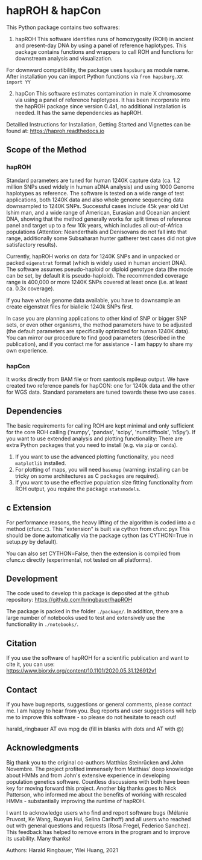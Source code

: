# hapROH & hapCon
This Python package contains two softwares:

1) hapROH
This software identifies runs of homozygosity (ROH) in ancient and present-day DNA by using a panel of reference haplotypes. This package contains functions and wrappers to call ROH and functions for downstream analysis and visualization.

For downward compatibility, the package uses `hapsburg` as module name. After installation you can import Python functions via
`from hapsburg.XX import YY`

2) hapCon
This software estimates contamination in male X chromosome via using a panel of reference haplotypes. It has been incorporate into the hapROH package since version 0.4a1, no additional installation is needed. It has the same dependencies as hapROH. 

Detailled Instructions for Installation, Getting Started and Vignettes can be found at:
https://haproh.readthedocs.io


## Scope of the Method

### hapROH
Standard parameters are tuned for human 1240K capture data (ca. 1.2 million SNPs used widely in human aDNA analysis) and using 1000 Genome haplotypes as reference. The software is tested on a wide range of test applications, both 1240K data and also whole genome sequencing data downsampled to 1240K SNPs. Successful cases include 45k year old Ust Ishim man, and a wide range of American, Eurasian and Oceanian ancient DNA, showing that the method generally works for split times of reference panel and target up to a few 10k years, which includes all out-of-Africa populations (Attention: Neanderthals and Denisovans do not fall into that range, additionally some Subsaharan hunter gatherer test cases did not give satisfactory results).

Currently, hapROH works on data for 1240K SNPs and in unpacked or packed `eigenstrat` format (which is widely used in human ancient DNA). The software assumes pseudo-haploid or diploid genotype data (the mode can be set, by default it is pseudo-haploid). The recommended coverage range is 400,000 or more 1240K SNPs covered at least once (i.e. at least ca. 0.3x coverage).

If you have whole genome data available, you have to downsample an create eigenstrat files for biallelic 1240k SNPs first.

In case you are planning applications to other kind of SNP or bigger SNP sets, or even other organisms, the method parameters have to be adjusted (the default parameters are specifically optimized for human 1240K data). You can mirror our procedure to find good parameters (described in the publication), and if you contact me for assistance - I am happy to share my own experience.

### hapCon
It works directly from BAM file or from samtools mpileup output. We have created two reference panels for hapCON: one for 1240k data and the other for WGS data. Standard parameters are tuned towards these two use cases.


## Dependencies
The basic requirements for calling ROH are kept minimal and only sufficient for the core ROH calling ('numpy', 'pandas', 'scipy', 'numdifftools', 'h5py'). If you want to use extended analysis and plotting functionality: There are extra Python packages that you need to install (e.g. via `pip` or `conda`). 

1) If you want to use the advanced plotting functionality, you need `matplotlib` installed.
2) For plotting of maps, you will need `basemap` (warning: installing can be tricky on some architectures as C packages are required). 
3) If you want to use the effective population size fitting functionality from ROH output, you require the package `statsmodels`.

## c Extension
For performance reasons, the heavy lifting of the algorithm is coded into a c method (cfunc.c). This "extension" is built via cython from cfunc.pyx This should be done automatically via the package cython (as CYTHON=True in setup.py by default).

You can also set CYTHON=False, then the extension is compiled from cfunc.c directly (experimental, not tested on all platforms).

## Development
The code used to develop this package is deposited at the github repository: 
https://github.com/hringbauer/hapROH

The package is packed in the folder `./package/`. In addition, there are a large number of notebooks used to test and extensively use the functionality in `./notebooks/`.

## Citation
If you use the software of hapROH for a scientific publication and want to cite it, you can use:
https://www.biorxiv.org/content/10.1101/2020.05.31.126912v1

## Contact
If you have bug reports, suggestions or general comments, please contact me. I am happy to hear from you. Bug reports and user suggestions will help me to improve this software - so please do not hesitate to reach out!

harald_ringbauer AT eva mpg de
(fill in blanks with dots and AT with @)

## 	Acknowledgments
Big thank you to the original co-authors Matthias Steinrücken and John Novembre. The project profited immensely from Matthias' deep knowledge about HMMs and from John's extensive experience in developing population genetics software. Countless discussions with both have been key for moving forward this project. Another big thanks goes to Nick Patterson, who informed me about the benefits of working with rescaled HMMs - substantially improving the runtime of hapROH. 

I want to acknowledge users who find and report software bugs (Mélanie Pruvost, Ke Wang, Ruoyun Hui, Selina Carlhoff) and all users who reached out with general questions and requests (Rosa Fregel, Federico Sanchez). This feedback has helped to remove errors in the program and to improve its usability. Many thanks!



Authors:
Harald Ringbauer, Yilei Huang, 2021